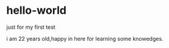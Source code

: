 # hello-world
just for my first test


i am 22 years old,happy in here for learning some knowedges.
